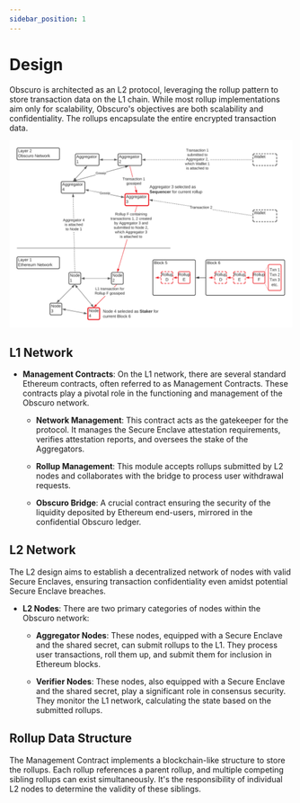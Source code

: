 ```yaml
---
sidebar_position: 1
---
```

# Design

Obscuro is architected as an L2 protocol, leveraging the rollup pattern to store transaction data on the L1 chain. While most rollup implementations aim only for scalability, Obscuro's objectives are both scalability and confidentiality. The rollups encapsulate the entire encrypted transaction data.

![L1-L2 Interaction](../assets/l1-l2-interaction.png)

## L1 Network

- **Management Contracts**: On the L1 network, there are several standard Ethereum contracts, often referred to as Management Contracts. These contracts play a pivotal role in the functioning and management of the Obscuro network.

  - **Network Management**: This contract acts as the gatekeeper for the protocol. It manages the Secure Enclave attestation requirements, verifies attestation reports, and oversees the stake of the Aggregators.

  - **Rollup Management**: This module accepts rollups submitted by L2 nodes and collaborates with the bridge to process user withdrawal requests.

  - **Obscuro Bridge**: A crucial contract ensuring the security of the liquidity deposited by Ethereum end-users, mirrored in the confidential Obscuro ledger.

## L2 Network

The L2 design aims to establish a decentralized network of nodes with valid Secure Enclaves, ensuring transaction confidentiality even amidst potential Secure Enclave breaches.

- **L2 Nodes**: There are two primary categories of nodes within the Obscuro network:

  - **Aggregator Nodes**: These nodes, equipped with a Secure Enclave and the shared secret, can submit rollups to the L1. They process user transactions, roll them up, and submit them for inclusion in Ethereum blocks.

  - **Verifier Nodes**: These nodes, also equipped with a Secure Enclave and the shared secret, play a significant role in consensus security. They monitor the L1 network, calculating the state based on the submitted rollups.

## Rollup Data Structure

The Management Contract implements a blockchain-like structure to store the rollups. Each rollup references a parent rollup, and multiple competing sibling rollups can exist simultaneously. It's the responsibility of individual L2 nodes to determine the validity of these siblings.

